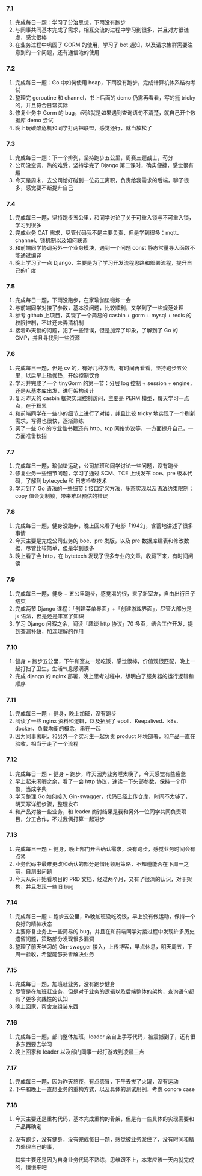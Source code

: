 ### 7.1

1. 完成每日一题：学习了分治思想，下雨没有跑步
2. 与同事共同基本完成了需求，相互交流的过程中学习到很多，并且对方很谦虚，感觉很棒
3. 在业务过程中巩固了 GORM 的使用，学习了 bot 通知，以及请求集群需要注意到的一个问题，还有通信池的使用

### 7.2

1. 完成每日一题：Go 中如何使用 heap，下雨没有跑步，完成计算机体系结构考试
2. 整理完 goroutine 和 channel，书上后面的 demo 仍需再看看，写的挺 tricky 的，并且符合日常实际
3. 修复业务中 Gorm 的 bug，经验就是如果遇到查询语句不清楚，就自己开个数据库 demo 尝试
4. 晚上玩碳酸危机和同学打两把联盟，感觉还行，就当放松了

### 7.3

1. 完成每日一题：下一个排列，坚持跑步五公里，周赛三题战士，苟分
2. 公司没空调，热的难受，坚持学完了 Django 第二课时，确实便捷，感觉很有趣
3. 今天是周末，去公司恰好碰到一位员工离职，负责给我需求的后端，聊了很多，感觉要不断提升自己

### 7.4

1. 完成每日一题，坚持跑步五公里，和同学讨论了关于可重入锁与不可重入锁，学习到很多
2. 完成业务 OAT 需求，尽管代码我不是主要负责，但是学到很多：mqtt、channel、锁机制以及如何联调
3. 和前端同学协调另外一个业务模块，遇到一个问题 const 静态常量导入函数不能通过编译
4. 晚上学习了一点 Django，主要是为了学习开发流程思路和部署流程，提升自己的广度

### 7.5

1. 完成每日一题，下雨没跑步，在家瑜伽垫锻炼一会
2. 与前端同学对接了参数，基本没问题，比较顺利，又学到了一些规范处理
3. 参考 github 上项目，实现了一个简易的 casbin + gorm + mysql + redis 的权限控制，不过还未弄清机制
4. 接着昨天锁的问题，犯了一些错误，但是加深了印象，了解到了 Go 的 GMP，并且寻找到一些资源

### 7.6

1. 完成每日一题，但是 cv 的，有好几种方法，有时间再看看，坚持跑步五公里，以后早上瑜伽垫，开始控制饮食
2. 学习并完成了一个 tinyGorm 的第一节：分层 log 控制 + session + engine，还是从基本库出发，进行架构设计
3. 复习昨天的 casbin 框架实现控制访问，主要是 PERM 模型，每天学习一点点，在于积累
4. 和前端同学在一些小的细节上进行了对接，并且比较 tricky 地实现了一个刷新需求，写得也很快，逐渐熟练
5. 买了一些 Go 的专业性书籍还有 http、tcp 网络协议等，一方面提升自己，一方面准备秋招

### 7.7

1. 完成每日一题，瑜伽垫运动，公司加班和同学讨论一些问题，没有跑步
2. 修复业务一些细节问题，学习了通过 SCM、TCE 上线发布 boe、pre 版本代码，了解到 bytecycle 和 日志检查技术
3. 学习到了 Go 语法的一些细节：接口定义方法，多态实现以及语法约束限制；copy 值会复制锁，带来难以预估的错误

### 7.8

1. 完成每日一题，健身没跑步，晚上回来看了电影「1942」，含蓄地讲述了很多事情
2. 今天主要是完成公司业务的 boe、pre 发版，以及 pre 数据库建表和修改数据，尽管比较简单，但是学到很多
3. 晚上看了会 http，在 bytetech 发现了很多专业的文章，收藏下来，有时间阅读

### 7.9

1. 完成每日一题，健身 + 五公里跑步，感觉渴的很，来了新室友，自由出行日子结束
2. 完成两节 Django 课程：「创建菜单界面」+「创建游戏界面」，尽管大部分是 js 语法，但是还是丰富了知识
3. 学习 Django 闲暇之余，阅读「趣谈 http 协议」70 多页，结合工作开发，提到查漏补缺，加深理解的作用

### 7.10

1. 健身 + 跑步五公里，下午和室友一起吃饭，感觉很棒，价值观很匹配，晚上一起打扫了卫生，生活气息感满满
2. 完成 django 的 nginx 部署，晚上思考过程中，想明白了服务器的运行逻辑和顺序

### 7.11

1. 完成每日一题 + 健身，晚上加班，没有跑步
2. 阅读了一些 nginx 资料和逻辑，以及拓展了 epoll、Keepalived、k8s、docker、负载均衡的概念，串在一起
3. 因为同事离职，和另外一个实习生一起负责 product 环境部署，和产品一直在验收，相当于走了一个流程

### 7.12

1. 完成每日一题 + 健身 + 跑步，昨天因为业务睡太晚了，今天感觉有些疲惫
2. 早上起来闲暇之余，看了一会 http 协议，速读一下头部参数，保持一个印象，当成字典
3. 学习整理 Go 如何接入 Gin-swagger，代码已经上传仓库，时间不太够了，明天写详细步骤，整理发布
4. 和产品对接一些业务，和 leader 商讨结果是我和另外一位同学共同负责项目，分工合作，不过我俩打算一起进步

### 7.13

1. 完成每日一题 + 健身，晚上部门开会确认需求，没有跑步，感觉业务时间会有点紧
2. 业务代码中最难更改和确认的部分是借用领用策略，不知道能否在下周一之前，自测出问题
3. 今天从头开始看项目的 PRD 文档，经过两个月，又有了很深的认识，对于架构，并且发现一些旧 bug

### 7.14

1. 完成每日一题 + 跑步五公里，昨晚加班没吃晚饭，早上没有做运动，保持一个良好的精神状态
2. 主要修复业务上一些简易的 bug，并且在和前端同学对接过程中发现许多历史遗留问题，策略部分发现很多漏洞
3. 整理了前天学习的 Gin-swagger 接入，上传博客，早点休息，明天周五，下周一验收，希望能够妥善解决业务

### 7.15

1. 完成每日一题，加班赶业务，没有跑步健身
2. 尽管是在加班赶业务，但是对于业务的逻辑以及后端整体的架构，查询语句都有了更多实践性的认知
3. 晚上回家，帮舍友组装东西

### 7.16

1. 完成每日一题，部门整体加班，leader 亲自上手写代码，被震撼到了，还有很多东西要去学习
2. 晚上回家和 leader 以及部门同事一起打游戏到凌晨三点

### 7.17

1. 完成每日一题，因为昨天熬夜，有点感冒，下午去拔了火罐，没有运动
2. 下午和晚上一直想业务的重构方式，以及具体的测试用例，考虑 conore case

### 7.18

1. 今天主要还是重构代码，基本完成重构的骨架，但是有一些具体的实现需要和产品再确定

2. 没有跑步，没有健身，没有完成每日一题，感觉被业务淤住了，没有时间和精力处理自己的事，

   其实主要还是因为自身业务代码不熟练，思维跟不上，本来应该一天内就完成的，慢慢来吧
